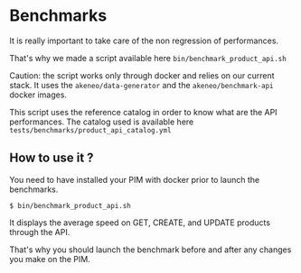 # Benchmarks

It is really important to take care of the non regression of performances.

That's why we made a script available here `bin/benchmark_product_api.sh`

Caution: the script works only through docker and relies on our current stack.
It uses the `akeneo/data-generator` and the `akeneo/benchmark-api` docker images.

This script uses the reference catalog in order to know what are the API performances.
The catalog used is available here `tests/benchmarks/product_api_catalog.yml`

## How to use it ?

You need to have installed your PIM with docker prior to launch the benchmarks.

`$ bin/benchmark_product_api.sh`

It displays the average speed on GET, CREATE, and UPDATE products through the API.

That's why you should launch the benchmark before and after any changes you make on the PIM.
